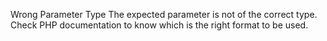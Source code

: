 Wrong Parameter Type
The expected parameter is not of the correct type. Check PHP documentation to know which is the right format to be used.

<?php

// substr() shouldn't work on integers.
// the first argument is first converted to string, and it is 123456.
echo substr(123456, 0, 4); // display 1234

// substr() shouldn't work on boolean
// the first argument is first converted to string, and it is 1, and not t
echo substr(true, 0, 1); // displays 1

// substr() works correctly on strings.
echo substr(123456, 0, 4);

?>

